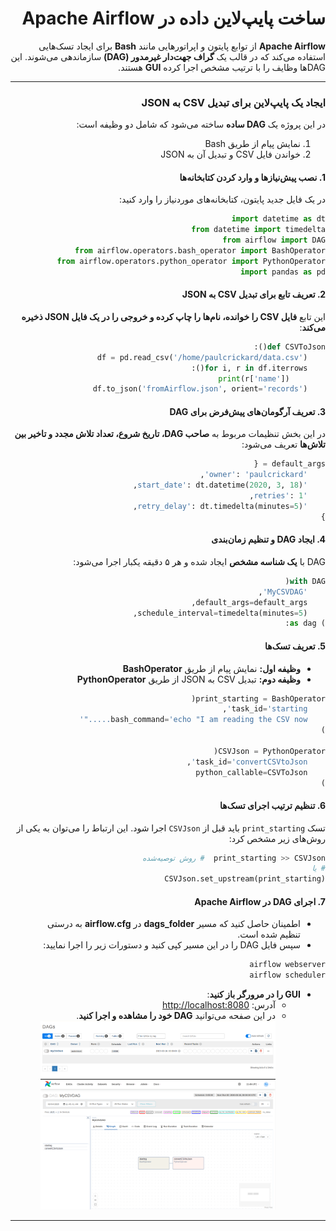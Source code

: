 <!-- language: rtl -->
<div dir="rtl" align="right" >


# **ساخت پایپ‌لاین داده در Apache Airflow**
**Apache Airflow** از توابع پایتون و اپراتورهایی مانند **Bash** برای ایجاد تسک‌هایی استفاده می‌کند که در قالب یک **گراف جهت‌دار غیرمدور (DAG)** سازماندهی می‌شوند. این DAGها وظایف را با ترتیب مشخص اجرا کرده **GUI** هستند.

---

### **ایجاد یک پایپ‌لاین برای تبدیل CSV به JSON**
در این پروژه یک **DAG ساده** ساخته می‌شود که شامل دو وظیفه است:
1. نمایش پیام از طریق Bash
2. خواندن فایل CSV و تبدیل آن به JSON

#### **1. نصب پیش‌نیازها و وارد کردن کتابخانه‌ها**
در یک فایل جدید پایتون، کتابخانه‌های موردنیاز را وارد کنید:

```python
import datetime as dt
from datetime import timedelta
from airflow import DAG
from airflow.operators.bash_operator import BashOperator
from airflow.operators.python_operator import PythonOperator
import pandas as pd
```

#### **2. تعریف تابع برای تبدیل CSV به JSON**
این تابع **فایل CSV را خوانده، نام‌ها را چاپ کرده و خروجی را در یک فایل JSON ذخیره می‌کند**:

```python
def CSVToJson():
    df = pd.read_csv('/home/paulcrickard/data.csv')
    for i, r in df.iterrows():
        print(r['name'])
    df.to_json('fromAirflow.json', orient='records')
```

#### **3. تعریف آرگومان‌های پیش‌فرض برای DAG**
در این بخش تنظیمات مربوط به **صاحب DAG، تاریخ شروع، تعداد تلاش مجدد و تاخیر بین تلاش‌ها** تعریف می‌شود:

```python
default_args = {
    'owner': 'paulcrickard',
    'start_date': dt.datetime(2020, 3, 18),
    'retries': 1,
    'retry_delay': dt.timedelta(minutes=5),
}
```

#### **4. ایجاد DAG و تنظیم زمان‌بندی**
DAG با **یک شناسه مشخص** ایجاد شده و هر ۵ دقیقه یکبار اجرا می‌شود:

```python
with DAG(
    'MyCSVDAG',
    default_args=default_args,
    schedule_interval=timedelta(minutes=5),
) as dag:
```

#### **5. تعریف تسک‌ها**
- **وظیفه اول:** نمایش پیام از طریق **BashOperator**  
- **وظیفه دوم:** تبدیل CSV به JSON از طریق **PythonOperator**

```python
print_starting = BashOperator(
    task_id='starting',
    bash_command='echo "I am reading the CSV now....."'
)

CSVJson = PythonOperator(
    task_id='convertCSVtoJson',
    python_callable=CSVToJson
)
```

#### **6. تنظیم ترتیب اجرای تسک‌ها**
تسک `print_starting` باید قبل از `CSVJson` اجرا شود. این ارتباط را می‌توان به یکی از روش‌های زیر مشخص کرد:

```python
print_starting >> CSVJson  # روش توصیه‌شده
# یا
CSVJson.set_upstream(print_starting)
```

#### **7. اجرای DAG در Apache Airflow**
- اطمینان حاصل کنید که مسیر **dags_folder** در **airflow.cfg** به درستی تنظیم شده است.
- سپس فایل DAG را در این مسیر کپی کنید و دستورات زیر را اجرا نمایید:

```bash
airflow webserver
airflow scheduler
```

- **GUI را در مرورگر باز کنید**:  
  - آدرس: [http://localhost:8080](http://localhost:8080)
  - در این صفحه می‌توانید **DAG خود را مشاهده و اجرا کنید**.
![](../Pic/3_1.png)
![](../Pic/3_2.png)
---

